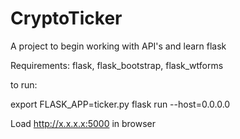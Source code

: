 # CryptoTicker

A project to begin working with API's and learn flask

Requirements: flask, flask_bootstrap, flask_wtforms

to run:

export FLASK_APP=ticker.py
flask run --host=0.0.0.0

Load http://x.x.x.x:5000 in browser
